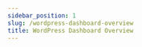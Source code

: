 ```yaml
---
sidebar_position: 1
slug: /wordpress-dashboard-overview
title: WordPress Dashboard Overview
---
```

